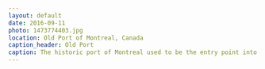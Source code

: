 ```yaml
---
layout: default
date: 2016-09-11
photo: 1473774403.jpg
location: Old Port of Montreal, Canada
caption_header: Old Port
caption: The historic port of Montreal used to be the entry point into Canada by sea. A new port has been built in 1976 more east of the city and the old one became a cultural place.
---
```

